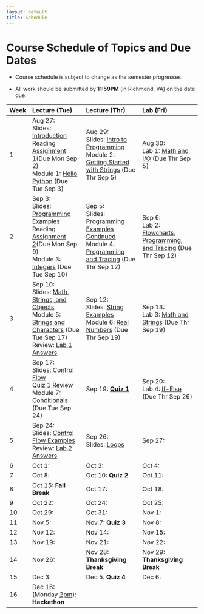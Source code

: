 ```yaml
---
layout: default
title: Schedule
---
```


# Course Schedule of Topics and Due Dates

* Course schedule is subject to change as the semester progresses. 

* All work should be submitted by **11:59PM** (in Richmond, VA) on the date due.

| Week | Lecture (Tue)                              | Lecture (Thr)                                 | Lab (Fri)                                        |
| :--- | :---                                       | :---                                          | :---                                                  |
| 1    | Aug 27:  <br />Slides: [Introduction](lectures/Lecture1_CS105.pdf)<br />Reading [Assignment 1](reading/1)(Due Mon Sep 2)<br /> Module 1: [Hello Python](module/1) (Due Tue Sep 3)               | Aug 29:  <br />Slides: [Intro to Programming](lectures/Lecture2_CS105.pdf) <br /> Module 2: [Getting Started with Strings](module/2) (Due Thr Sep 5)                                  | Aug 30:   <br />Lab 1: [Math and I/O](lab/1) (Due Thr Sep 5)                |
| 2    | Sep  3: <br />Slides: [Programming Examples](lectures/Lecture3_CS105.pdf)<br />Reading [Assignment 2](reading/2)(Due Mon Sep 9)<br /> Module 3: [Integers](module/3) (Due Tue Sep 10)    | Sep  5:    <br />Slides: [Programming Examples Continued](lectures/Lecture4_CS105.pdf)<br /> Module 4: [Programming and Tracing](module/4) (Due Thr Sep 12)  | Sep  6: <br />Lab 2: [Flowcharts, Programming, and Tracing](lab/2) (Due Thr Sep 12)         |
| 3    | Sep 10: <br />Slides: [Math, Strings, and Objects](lectures/Lecture5_CS105.pdf) <br /> Module 5: [Strings and Characters](module/5) (Due Tue Sep 17)  <br />Review: [Lab 1 Answers](lab/70541802) | Sep 12: <br />Slides: [String Examples](lectures/Lecture6_CS105.pdf) <br /> Module 6: [Real Numbers](module/6) (Due Thr Sep 19)     | Sep 13: <br />Lab 3: [Math and Strings](lab/3) (Due Thr Sep 19)         |
| 4    | Sep 17: <br />Slides: [Control Flow](lectures/Lecture7_CS105.pdf)<br />[Quiz 1 Review](/lecture/q1)  <br />Module 7: [Conditionals](module/7) (Due Tue Sep 24) | Sep 19: [**Quiz 1**](quiz/1)      | Sep 20:  <br />Lab 4: [If-Else](lab/4) (Due Thr Sep 26) |
| 5    | Sep 24: <br />Slides: [Control Flow Examples](lectures/Lecture8_CS105.pdf) <br />Review: [Lab 2 Answers](lab/49430217)   | Sep 26: <br />Slides: [Loops](lectures/Lecture9_CS105.pdf)     | Sep 27:          |
| 6    | Oct  1:     | Oct  3:      | Oct  4:          |
| 7    | Oct  8:     | Oct 10: **Quiz 2**     | Oct 11:          |
| 8    | Oct 15: **Fall Break**     | Oct 17:      | Oct 18:          |
| 9    | Oct 22:     | Oct 24:      | Oct 25:          |
| 10   | Oct 29:     | Oct 31:      | Nov  1:          |
| 11   | Nov  5:     | Nov  7: **Quiz 3**     | Nov  8:          |
| 12   | Nov 12:     | Nov 14:      | Nov 15:          |
| 13   | Nov 19:     | Nov 21:      | Nov 22:          |
| 14   | Nov 26:     | Nov 28: **Thanksgiving Break**      | Nov 29: **Thanksgiving Break**         |
| 15   | Dec  3:     | Dec  5: **Quiz 4**      | Dec  6:          |
| 16   | Dec 16: (Monday <u>2pm</u>):<br /> **Hackathon**     |             |                        |










